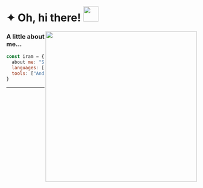# ✦ Oh, hi there! <img src="https://user-images.githubusercontent.com/22479692/123993008-feb42100-d9c3-11eb-8eae-589fe476f3a2.gif" width="40">
<img align='right' src="https://user-images.githubusercontent.com/22479692/123986644-65364080-d9be-11eb-8f4f-857c21e774fb.gif" width="400" height="400">
   
### A little about me...  

```javascript
const iram = {
  about me: "Software Developer Apprentice" | "Aer Lingus",
  languages: ["Java", "Kotlin", "JavaScript", "HTML", "C#", "PHP", "SQL"],
  tools: ["Android Studio", "Microsoft Visual Studio"],
}
```
---
